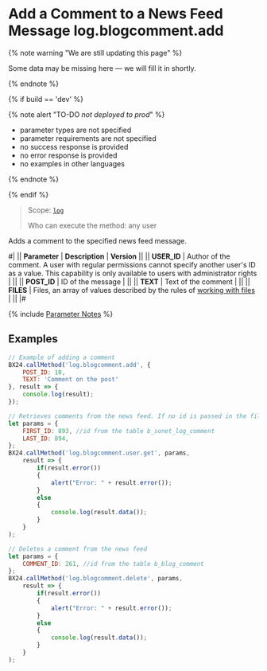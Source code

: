 # Add a Comment to a News Feed Message log.blogcomment.add

{% note warning "We are still updating this page" %}

Some data may be missing here — we will fill it in shortly.

{% endnote %}

{% if build == 'dev' %}

{% note alert "TO-DO _not deployed to prod_" %}

- parameter types are not specified
- parameter requirements are not specified
- no success response is provided
- no error response is provided
- no examples in other languages

{% endnote %}

{% endif %}

> Scope: [`log`](../scopes/permissions.md)
>
> Who can execute the method: any user

Adds a comment to the specified news feed message.

#|
|| **Parameter** | **Description** | **Version** ||
|| **USER_ID** | Author of the comment. A user with regular permissions cannot specify another user's ID as a value. This capability is only available to users with administrator rights | ||
|| **POST_ID** | ID of the message | ||
|| **TEXT** | Text of the comment | ||
|| **FILES** | Files, an array of values described by the rules of [working with files](../how-to-call-rest-api/how-to-upload-files.md) | ||
|#

{% include [Parameter Notes](../../_includes/required.md) %}

## Examples

```js
// Example of adding a comment
BX24.callMethod('log.blogcomment.add', {
    POST_ID: 10,
    TEXT: 'Comment on the post'
}, result => {
    console.log(result);
});
```

```js
// Retrieves comments from the news feed. If no id is passed in the filter, it will return all comments available by permissions
let params = {
    FIRST_ID: 893, //id from the table b_sonet_log_comment
    LAST_ID: 894,
};
BX24.callMethod('log.blogcomment.user.get', params,
    result => {
        if(result.error())
        {
            alert("Error: " + result.error());
        }
        else
        {
            console.log(result.data());
        }
    }
);
```

```js
// Deletes a comment from the news feed
let params = {
    COMMENT_ID: 261, //id from the table b_blog_comment
};
BX24.callMethod('log.blogcomment.delete', params,
    result => {
        if(result.error())
        {
            alert("Error: " + result.error());
        }
        else
        {
            console.log(result.data());
        }
    }
);
```